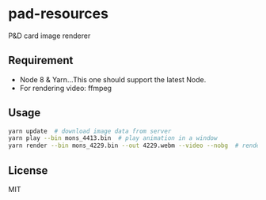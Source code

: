 pad-resources
=============
P&D card image renderer

Requirement
-----------
- Node 8 & Yarn...This one should support the latest Node.
- For rendering video: ffmpeg

Usage
-----
```sh
yarn update  # download image data from server
yarn play --bin mons_4413.bin  # play animation in a window
yarn render --bin mons_4229.bin --out 4229.webm --video --nobg  # render animation as video
```

License
-------
MIT
